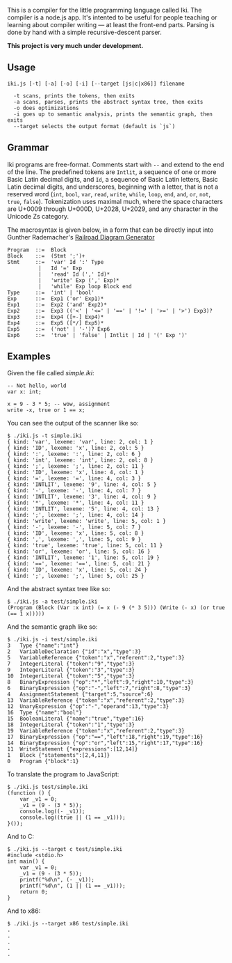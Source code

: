 This is a compiler for the little programming language called Iki. The compiler is a node.js app.  It's intented to be useful for people teaching or learning about compiler writing &mdash; at least the front-end parts. Parsing is done by hand with a simple recursive-descent parser.

**This project is very much under development.**

## Usage

```
iki.js [-t] [-a] [-o] [-i] [--target [js|c|x86]] filename

  -t scans, prints the tokens, then exits
  -a scans, parses, prints the abstract syntax tree, then exits
  -o does optimizations
  -i goes up to semantic analysis, prints the semantic graph, then exits
  --target selects the output format (default is `js`)
```

## Grammar

Iki programs are free-format.  Comments start with `--` and extend to the end of the line.  The predefined tokens are `Intlit`, a sequence of one or more Basic Latin decimal digits, and `Id`, a sequence of Basic Latin letters, Basic Latin decimal digits, and underscores, beginning with a letter, that is not a reserved word (`int`, `bool`, `var`, `read`, `write`, `while`, `loop`, `end`, `and`, `or`, `not`, `true`, `false`).  Tokenization uses maximal much, where the space characters are U+0009 through U+000D, U+2028, U+2029, and any character in the Unicode Zs category.

The macrosyntax is given below, in a form that can be directly input into Gunther Rademacher's [Railroad Diagram Generator](http://www.bottlecaps.de/rr/ui)

```
Program  ::=  Block
Block    ::=  (Stmt ';')+
Stmt     ::=  'var' Id ':' Type
          |   Id '=' Exp
          |   'read' Id (',' Id)*
          |   'write' Exp (',' Exp)*
          |   'while' Exp loop Block end
Type     ::=  'int' | 'bool'
Exp      ::=  Exp1 ('or' Exp1)*
Exp1     ::=  Exp2 ('and' Exp2)*
Exp2     ::=  Exp3 (('<' | '<=' | '==' | '!=' | '>=' | '>') Exp3)?
Exp3     ::=  Exp4 ([+-] Exp4)*
Exp4     ::=  Exp5 ([*/] Exp5)*
Exp5     ::=  ('not' | '-')? Exp6
Exp6     ::=  'true' | 'false' | Intlit | Id | '(' Exp ')'
```

## Examples

Given the file called _simple.iki_:

```
-- Not hello, world
var x: int;

x = 9 - 3 * 5; -- wow, assignment
write -x, true or 1 == x;
```

You can see the output of the scanner like so:

```
$ ./iki.js -t simple.iki 
{ kind: 'var', lexeme: 'var', line: 2, col: 1 }
{ kind: 'ID', lexeme: 'x', line: 2, col: 5 }
{ kind: ':', lexeme: ':', line: 2, col: 6 }
{ kind: 'int', lexeme: 'int', line: 2, col: 8 }
{ kind: ';', lexeme: ';', line: 2, col: 11 }
{ kind: 'ID', lexeme: 'x', line: 4, col: 1 }
{ kind: '=', lexeme: '=', line: 4, col: 3 }
{ kind: 'INTLIT', lexeme: '9', line: 4, col: 5 }
{ kind: '-', lexeme: '-', line: 4, col: 7 }
{ kind: 'INTLIT', lexeme: '3', line: 4, col: 9 }
{ kind: '*', lexeme: '*', line: 4, col: 11 }
{ kind: 'INTLIT', lexeme: '5', line: 4, col: 13 }
{ kind: ';', lexeme: ';', line: 4, col: 14 }
{ kind: 'write', lexeme: 'write', line: 5, col: 1 }
{ kind: '-', lexeme: '-', line: 5, col: 7 }
{ kind: 'ID', lexeme: 'x', line: 5, col: 8 }
{ kind: ',', lexeme: ',', line: 5, col: 9 }
{ kind: 'true', lexeme: 'true', line: 5, col: 11 }
{ kind: 'or', lexeme: 'or', line: 5, col: 16 }
{ kind: 'INTLIT', lexeme: '1', line: 5, col: 19 }
{ kind: '==', lexeme: '==', line: 5, col: 21 }
{ kind: 'ID', lexeme: 'x', line: 5, col: 24 }
{ kind: ';', lexeme: ';', line: 5, col: 25 }
```

And the abstract syntax tree like so:

```
$ ./iki.js -a test/simple.iki 
(Program (Block (Var :x int) (= x (- 9 (* 3 5))) (Write (- x) (or true (== 1 x)))))
```

And the semantic graph like so:

```
$ ./iki.js -i test/simple.iki 
3   Type {"name":"int"}
2   VariableDeclaration {"id":"x","type":3}
5   VariableReference {"token":"x","referent":2,"type":3}
7   IntegerLiteral {"token":"9","type":3}
9   IntegerLiteral {"token":"3","type":3}
10  IntegerLiteral {"token":"5","type":3}
8   BinaryExpression {"op":"*","left":9,"right":10,"type":3}
6   BinaryExpression {"op":"-","left":7,"right":8,"type":3}
4   AssignmentStatement {"target":5,"source":6}
13  VariableReference {"token":"x","referent":2,"type":3}
12  UnaryExpression {"op":"-","operand":13,"type":3}
16  Type {"name":"bool"}
15  BooleanLiteral {"name":"true","type":16}
18  IntegerLiteral {"token":"1","type":3}
19  VariableReference {"token":"x","referent":2,"type":3}
17  BinaryExpression {"op":"==","left":18,"right":19,"type":16}
14  BinaryExpression {"op":"or","left":15,"right":17,"type":16}
11  WriteStatement {"expressions":[12,14]}
1   Block {"statements":[2,4,11]}
0   Program {"block":1}
```

To translate the program to JavaScript:

```
$ ./iki.js test/simple.iki 
(function () {
    var _v1 = 0;
    _v1 = (9 - (3 * 5));
    console.log((- _v1));
    console.log((true || (1 == _v1)));
}());
```

And to C:

```
$ ./iki.js --target c test/simple.iki 
#include <stdio.h>
int main() {
    var _v1 = 0;
    _v1 = (9 - (3 * 5));
    printf("%d\n", (- _v1));
    printf("%d\n", (1 || (1 == _v1)));
    return 0;
}
```

And to x86:

```
$ ./iki.js --target x86 test/simple.iki 
.
.
.
.
.
```
